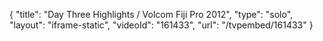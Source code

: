 {
    "title": "Day Three Highlights \/ Volcom Fiji Pro 2012",
    "type": "solo",
    "layout": "iframe-static",
    "videoId": "161433",
    "url": "\/tvpembed\/161433"
}